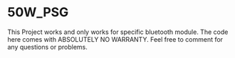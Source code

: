 # 50W_PSG

This Project works and only works for specific bluetooth module.
The code here comes with ABSOLUTELY NO WARRANTY.
Feel free to comment for any questions or problems.
